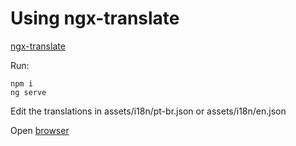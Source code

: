
# Using ngx-translate

[ngx-translate](https://github.com/ngx-translate)

Run:

```
npm i
ng serve
```

Edit the translations in assets/i18n/pt-br.json or assets/i18n/en.json

Open [browser](http://localhost:4200)
